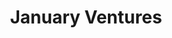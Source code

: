 ---
layout: firm_page
title: "January Ventures"
id: "january.ventures"
permalink: "/januaryventuresjanuary.ventures/"
website: "https://www.january.ventures/"
offices: "London (United Kingdom), Boston (United States)"
investment_stages: "Pre-seed, Seed"
portfolio_companies: "Pano Ai, Turing Biosystems, PlanetFWD, Gable, Treefera, Prado, Sano, Ethena, Guidewheel, Fabric Health, Sonantic, Sorcero, Oula, M7 Health, Unitary AI"
portfolio_link: "https://www.january.ventures/portfolio"
investment_markets: "Female: Tech/Tech-Enabled (Future Of Work, Future Of Health Care, Future Of Commerce)"
founded_year: "2018"
description: "January Ventures is a pre-seed firm focused on B2B startups digitally transforming traditional industries. They invest in outlier founders with unique perspectives and prioritize experience and tenacity over pedigree, supporting them through go-to-market strategies and introductions to customers and investors."
linkedin: "https://www.linkedin.com/company/january-ventures/"
twitter: ""
instagram: "https://www.instagram.com/january.ventures/"
team_page: "https://www.january.ventures/team"
investor_type: "Venture Capital"
crunchbase: "https://www.crunchbase.com/organization/january-ventures"
pitchbook: "https://pitchbook.com/profiles/investor/233916-67"

# SEO Optimization
meta_title: "January Ventures - VC Firm - projectstartups.com"
meta_description: "January Ventures, January Ventures is a pre-seed firm focused on B2B startups digitally transforming traditional industries. They invest in outlier founders with unique..."
meta_keywords: "January Ventures, Female: Tech/Tech-Enabled (Future Of Work, Future Of Health Care, Future Of Commerce), VC firm, venture capital, startup investor, projectstartups.com"
canonical_url: "https://vc.projectstartups.com/januaryventuresjanuary.ventures/"
---